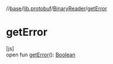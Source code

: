 //[base](../../../index.md)/[lib.protobuf](../index.md)/[BinaryReader](index.md)/[getError](get-error.md)

# getError

[js]\
open fun [getError](get-error.md)(): [Boolean](https://kotlinlang.org/api/latest/jvm/stdlib/kotlin/-boolean/index.html)
